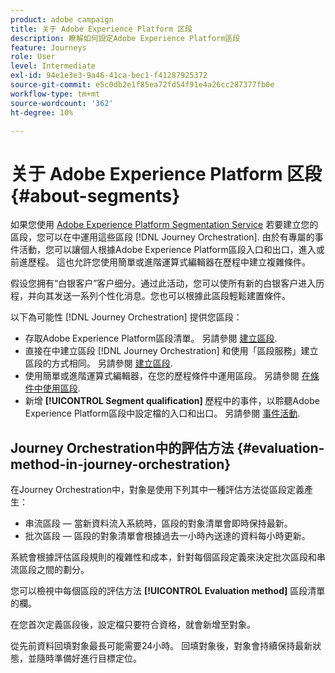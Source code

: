 ```yaml
---
product: adobe campaign
title: 关于 Adobe Experience Platform 区段
description: 瞭解如何設定Adobe Experience Platform區段
feature: Journeys
role: User
level: Intermediate
exl-id: 94e1e3e3-9a46-41ca-bec1-f41287925372
source-git-commit: e5c0db2e1f85ea72fd54f91e4a26cc287377fb0e
workflow-type: tm+mt
source-wordcount: '362'
ht-degree: 10%

---
```


# 关于 Adobe Experience Platform 区段 {#about-segments}

如果您使用 [Adobe Experience Platform Segmentation Service](https://experienceleague.adobe.com/docs/experience-platform/segmentation/home.html) 若要建立您的區段，您可以在中運用這些區段 [!DNL Journey Orchestration]. 由於有專屬的事件活動，您可以讓個人根據Adobe Experience Platform區段入口和出口，進入或前進歷程。 這也允許您使用簡單或進階運算式編輯器在歷程中建立複雜條件。

假设您拥有“白银客户”客户细分。通过此活动，您可以使所有新的白银客户进入历程，并向其发送一系列个性化消息。您也可以根據此區段輕鬆建置條件。

以下為可能性 [!DNL Journey Orchestration] 提供您區段：

* 存取Adobe Experience Platform區段清單。 另請參閱 [建立區段](../segment/creating-a-segment.md).
* 直接在中建立區段 [!DNL Journey Orchestration] 和使用「區段服務」建立區段的方式相同。 另請參閱 [建立區段](../segment/creating-a-segment.md).
* 使用簡單或進階運算式編輯器，在您的歷程條件中運用區段。 另請參閱 [在條件中使用區段](../segment/using-a-segment.md).
* 新增 **[!UICONTROL Segment qualification]** 歷程中的事件，以聆聽Adobe Experience Platform區段中設定檔的入口和出口。 另請參閱 [事件活動](../building-journeys/segment-qualification-events.md).

## Journey Orchestration中的評估方法 {#evaluation-method-in-journey-orchestration}

在Journey Orchestration中，對象是使用下列其中一種評估方法從區段定義產生：

* 串流區段 — 當新資料流入系統時，區段的對象清單會即時保持最新。
* 批次區段 — 區段的對象清單會根據過去一小時內送達的資料每小時更新。

系統會根據評估區段規則的複雜性和成本，針對每個區段定義來決定批次區段和串流區段之間的劃分。

您可以檢視中每個區段的評估方法 **[!UICONTROL Evaluation method]** 區段清單的欄。

在您首次定義區段後，設定檔只要符合資格，就會新增至對象。

從先前資料回填對象最長可能需要24小時。 回填對象後，對象會持續保持最新狀態，並隨時準備好進行目標定位。